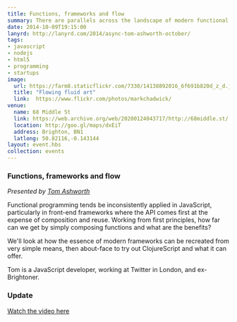 ```yaml
---
title: Functions, frameworks and flow
summary: There are parallels across the landscape of modern functional languages. Let's explore.
date: 2014-10-09T19:15:00
lanyrd: http://lanyrd.com/2014/async-tom-ashworth-october/
tags:
- javascript
- nodejs
- html5
- programming
- startups
image:
  url: https://farm8.staticflickr.com/7330/14138892016_6f691b820d_z_d.jpg
  title: "Flowing fluid art"
  link:  https://www.flickr.com/photos/markchadwick/
venue:
  name: 68 Middle St
  link: https://web.archive.org/web/20200124043717/http://68middle.st/
  location: http://goo.gl/maps/dxEiT
  address: Brighton, BN1
  latlong: 50.82116,-0.143144
layout: event.hbs
collection: events
---
```


### Functions, frameworks and flow

_Presented by [Tom Ashworth](http://twitter.com/phuunet)_

Functional programming tends be inconsistently applied in JavaScript, particularly in front-end frameworks where the API comes first at the expense of composition and reuse. Working from first principles, how far can we get by simply composing functions and what are the benefits?

We'll look at how the essence of modern frameworks can be recreated from very simple means, then about-face to try out ClojureScript and what it can offer.

Tom is a JavaScript developer, working at Twitter in London, and ex-Brightoner.

### Update

[Watch the video here](https://vimeo.com/119841250)
